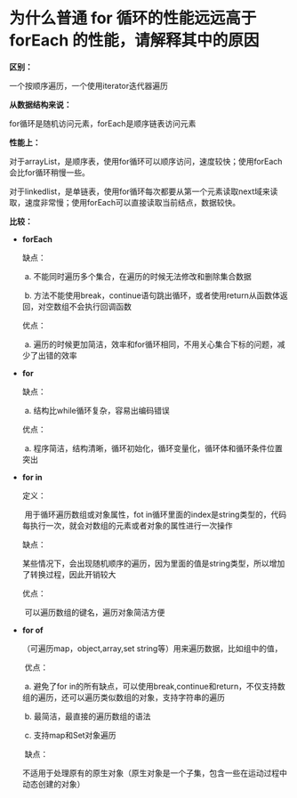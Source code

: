 # 为什么普通 for 循环的性能远远高于 forEach 的性能，请解释其中的原因

**区别：**

一个按顺序遍历，一个使用iterator迭代器遍历



**从数据结构来说：**

for循环是随机访问元素，forEach是顺序链表访问元素



**性能上：**

对于arrayList，是顺序表，使用for循环可以顺序访问，速度较快；使用forEach会比for循环稍慢一些。

对于linkedlist，是单链表，使用for循环每次都要从第一个元素读取next域来读取，速度非常慢；使用forEach可以直接读取当前结点，数据较快。



**比较：**

- **forEach**

  缺点：

  ​	a. 不能同时遍历多个集合，在遍历的时候无法修改和删除集合数据

  ​	b. 方法不能使用break，continue语句跳出循环，或者使用return从函数体返回，对空数组不会执行回调函数

  优点：

  ​	a. 遍历的时候更加简洁，效率和for循环相同，不用关心集合下标的问题，减少了出错的效率

- **for**

  缺点：

  ​	a. 结构比while循环复杂，容易出编码错误

  优点：

  ​	a. 程序简洁，结构清晰，循环初始化，循环变量化，循环体和循环条件位置突出

- **for in**

  定义：

  ​	用于循环遍历数组或对象属性，fot in循环里面的index是string类型的，代码每执行一次，就会对数组的元素或者对象的属性进行一次操作

  缺点：

  ​	某些情况下，会出现随机顺序的遍历，因为里面的值是string类型，所以增加了转换过程，因此开销较大

  优点：

  ​	可以遍历数组的键名，遍历对象简洁方便

- **for of**

  （可遍历map，object,array,set string等）用来遍历数据，比如组中的值，

  ​    优点：

  ​		a. 避免了for in的所有缺点，可以使用break,continue和return，不仅支持数组的遍历，还可以遍历类似数组的对象，支持字符串的遍历                

  ​		b. 最简洁，最直接的遍历数组的语法                

  ​		c. 支持map和Set对象遍历

  ​     缺点：

  ​		不适用于处理原有的原生对象（原生对象是一个子集，包含一些在运动过程中动态创建的对象）

